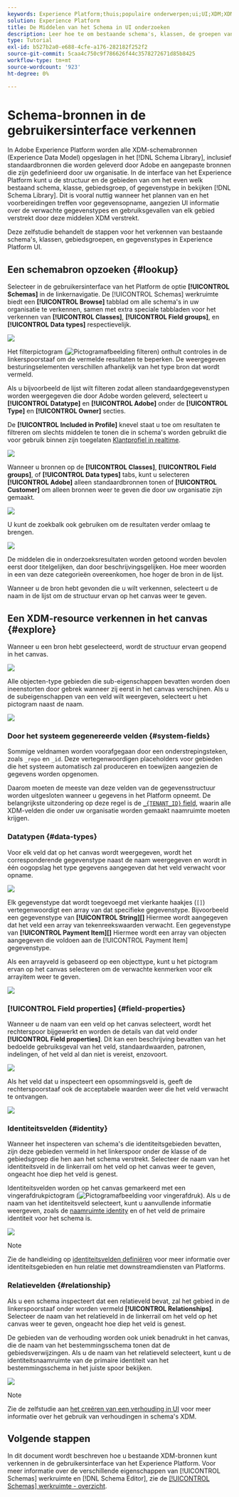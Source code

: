 ```yaml
---
keywords: Experience Platform;thuis;populaire onderwerpen;ui;UI;XDM;XDM systeem;ervaringsgegevensmodel;Ervaring gegevensmodel;Gegevensmodel;Gegevensmodel;Onderzoek;klasse;veldgroep;gegevenstype;schema;
solution: Experience Platform
title: De Middelen van het Schema in UI onderzoeken
description: Leer hoe te om bestaande schema's, klassen, de groepen van het schemagebied, en gegevenstypes in het gebruikersinterface van de Experience Platform te onderzoeken.
type: Tutorial
exl-id: b527b2a0-e688-4cfe-a176-282182f252f2
source-git-commit: 5caa4c750c9f786626f44c3578272671d85b8425
workflow-type: tm+mt
source-wordcount: '923'
ht-degree: 0%

---
```


# Schema-bronnen in de gebruikersinterface verkennen

In Adobe Experience Platform worden alle XDM-schemabronnen (Experience Data Model) opgeslagen in het [!DNL Schema Library], inclusief standaardbronnen die worden geleverd door Adobe en aangepaste bronnen die zijn gedefinieerd door uw organisatie. In de interface van het Experience Platform kunt u de structuur en de gebieden van om het even welk bestaand schema, klasse, gebiedsgroep, of gegevenstype in bekijken [!DNL Schema Library]. Dit is vooral nuttig wanneer het plannen van en het voorbereidingen treffen voor gegevensopname, aangezien UI informatie over de verwachte gegevenstypes en gebruiksgevallen van elk gebied verstrekt door deze middelen XDM verstrekt.

Deze zelfstudie behandelt de stappen voor het verkennen van bestaande schema&#39;s, klassen, gebiedsgroepen, en gegevenstypes in Experience Platform UI.

## Een schemabron opzoeken {#lookup}

Selecteer in de gebruikersinterface van het Platform de optie **[!UICONTROL Schemas]** in de linkernavigatie. De [!UICONTROL Schemas] werkruimte biedt een **[!UICONTROL Browse]** tabblad om alle schema&#39;s in uw organisatie te verkennen, samen met extra speciale tabbladen voor het verkennen van **[!UICONTROL Classes]**, **[!UICONTROL Field groups]**, en **[!UICONTROL Data types]** respectievelijk.

![](../images/ui/explore/tabs.png)

Het filterpictogram (![Pictogramafbeelding filteren](../images/ui/explore/icon.png)) onthult controles in de linkerspoorstaaf om de vermelde resultaten te beperken. De weergegeven besturingselementen verschillen afhankelijk van het type bron dat wordt vermeld.

Als u bijvoorbeeld de lijst wilt filteren zodat alleen standaardgegevenstypen worden weergegeven die door Adobe worden geleverd, selecteert u **[!UICONTROL Datatype]** en **[!UICONTROL Adobe]** onder de **[!UICONTROL Type]** en **[!UICONTROL Owner]** secties.

De **[!UICONTROL Included in Profile]** knevel staat u toe om resultaten te filtreren om slechts middelen te tonen die in schema&#39;s worden gebruikt die voor gebruik binnen zijn toegelaten [Klantprofiel in realtime](../../profile/home.md).

![](../images/ui/explore/filter.png)

Wanneer u bronnen op de **[!UICONTROL Classes]**, **[!UICONTROL Field groups]**, of **[!UICONTROL Data types]** tabs, kunt u selecteren **[!UICONTROL Adobe]** alleen standaardbronnen tonen of **[!UICONTROL Customer]** om alleen bronnen weer te geven die door uw organisatie zijn gemaakt.

![](../images/ui/explore/filter-data-type.png)

U kunt de zoekbalk ook gebruiken om de resultaten verder omlaag te brengen.

![](../images/ui/explore/search.png)

De middelen die in onderzoeksresultaten worden getoond worden bevolen eerst door titelgelijken, dan door beschrijvingsgelijken. Hoe meer woorden in een van deze categorieën overeenkomen, hoe hoger de bron in de lijst.

Wanneer u de bron hebt gevonden die u wilt verkennen, selecteert u de naam in de lijst om de structuur ervan op het canvas weer te geven.

## Een XDM-resource verkennen in het canvas {#explore}

Wanneer u een bron hebt geselecteerd, wordt de structuur ervan geopend in het canvas.

![](../images/ui/explore/canvas.png)

Alle objecten-type gebieden die sub-eigenschappen bevatten worden doen ineenstorten door gebrek wanneer zij eerst in het canvas verschijnen. Als u de subeigenschappen van een veld wilt weergeven, selecteert u het pictogram naast de naam.

![](../images/ui/explore/field-expand.png)

### Door het systeem gegenereerde velden {#system-fields}

Sommige veldnamen worden voorafgegaan door een onderstrepingsteken, zoals `_repo` en `_id`. Deze vertegenwoordigen placeholders voor gebieden die het systeem automatisch zal produceren en toewijzen aangezien de gegevens worden opgenomen.

Daarom moeten de meeste van deze velden van de gegevensstructuur worden uitgesloten wanneer u gegevens in het Platform opneemt. De belangrijkste uitzondering op deze regel is de [`_{TENANT_ID}` field](../api/getting-started.md#know-your-tenant_id), waarin alle XDM-velden die onder uw organisatie worden gemaakt naamruimte moeten krijgen.

### Datatypen {#data-types}

Voor elk veld dat op het canvas wordt weergegeven, wordt het corresponderende gegevenstype naast de naam weergegeven en wordt in één oogopslag het type gegevens aangegeven dat het veld verwacht voor opname.

![](../images/ui/explore/data-types.png)

Elk gegevenstype dat wordt toegevoegd met vierkante haakjes (`[]`) vertegenwoordigt een array van dat specifieke gegevenstype. Bijvoorbeeld een gegevenstype van **[!UICONTROL String]\[]** Hiermee wordt aangegeven dat het veld een array van tekenreekswaarden verwacht. Een gegevenstype van **[!UICONTROL Payment Item]\[]** Hiermee wordt een array van objecten aangegeven die voldoen aan de [!UICONTROL Payment Item] gegevenstype.

Als een arrayveld is gebaseerd op een objecttype, kunt u het pictogram ervan op het canvas selecteren om de verwachte kenmerken voor elk arrayitem weer te geven.

![](../images/ui/explore/array-type.png)

### [!UICONTROL Field properties] {#field-properties}

Wanneer u de naam van een veld op het canvas selecteert, wordt het rechterspoor bijgewerkt en worden de details van dat veld onder **[!UICONTROL Field properties]**. Dit kan een beschrijving bevatten van het bedoelde gebruiksgeval van het veld, standaardwaarden, patronen, indelingen, of het veld al dan niet is vereist, enzovoort.

![](../images/ui/explore/field-properties.png)

Als het veld dat u inspecteert een opsommingsveld is, geeft de rechterspoorstaaf ook de acceptabele waarden weer die het veld verwacht te ontvangen.

![](../images/ui/explore/enum-field.png)

### Identiteitsvelden {#identity}

Wanneer het inspecteren van schema&#39;s die identiteitsgebieden bevatten, zijn deze gebieden vermeld in het linkerspoor onder de klasse of de gebiedsgroep die hen aan het schema verstrekt. Selecteer de naam van het identiteitsveld in de linkerrail om het veld op het canvas weer te geven, ongeacht hoe diep het veld is genest.

Identiteitsvelden worden op het canvas gemarkeerd met een vingerafdrukpictogram (![Pictogramafbeelding voor vingerafdruk](../images/ui/explore/identity-symbol.png)). Als u de naam van het identiteitsveld selecteert, kunt u aanvullende informatie weergeven, zoals de [naamruimte identity](../../identity-service/namespaces.md) en of het veld de primaire identiteit voor het schema is.

![](../images/ui/explore/identity-field.png)

>[!NOTE]
>
>Zie de handleiding op [identiteitsvelden definiëren](./fields/identity.md) voor meer informatie over identiteitsgebieden en hun relatie met downstreamdiensten van Platforms.

### Relatievelden {#relationship}

Als u een schema inspecteert dat een relatieveld bevat, zal het gebied in de linkerspoorstaaf onder worden vermeld **[!UICONTROL Relationships]**. Selecteer de naam van het relatieveld in de linkerrail om het veld op het canvas weer te geven, ongeacht hoe diep het veld is genest.

De gebieden van de verhouding worden ook uniek benadrukt in het canvas, die de naam van het bestemmingsschema tonen dat de gebiedsverwijzingen. Als u de naam van het relatieveld selecteert, kunt u de identiteitsnaamruimte van de primaire identiteit van het bestemmingsschema in het juiste spoor bekijken.

![](../images/ui/explore/relationship-field.png)

>[!NOTE]
>
>Zie de zelfstudie aan [het creëren van een verhouding in UI](../tutorials/relationship-ui.md) voor meer informatie over het gebruik van verhoudingen in schema&#39;s XDM.

## Volgende stappen

In dit document wordt beschreven hoe u bestaande XDM-bronnen kunt verkennen in de gebruikersinterface van het Experience Platform. Voor meer informatie over de verschillende eigenschappen van [!UICONTROL Schemas] werkruimte en [!DNL Schema Editor], zie de [[!UICONTROL Schemas] werkruimte - overzicht](./overview.md).
